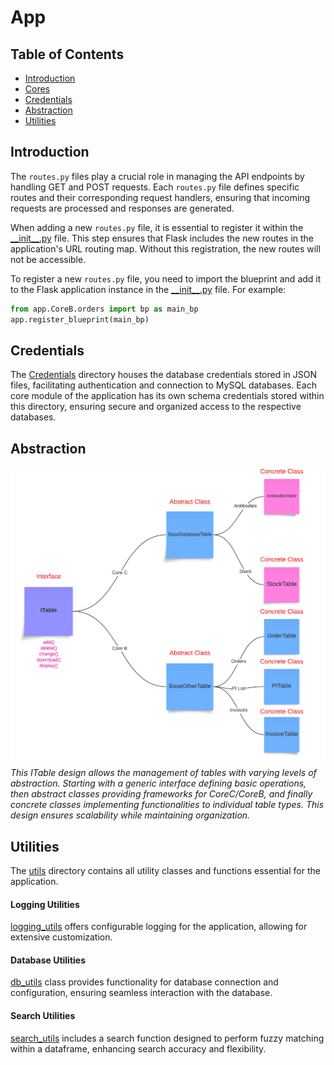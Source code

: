 # App

## Table of Contents 
- [Introduction](#Introduction)
- [Cores](#Cores)
- [Credentials](#Credentials)
- [Abstraction](#Abstraction)
- [Utilities](#Utilities)

## Introduction
The `routes.py` files play a crucial role in managing the API endpoints by handling GET and POST requests. Each `routes.py` file defines specific routes and their corresponding request handlers, ensuring that incoming requests are processed and responses are generated.

When adding a new `routes.py` file, it is essential to register it within the [\_\_init\_\_.py](__init__.py) file. This step ensures that Flask includes the new routes in the application's URL routing map. Without this registration, the new routes will not be accessible.

To register a new `routes.py` file, you need to import the blueprint and add it to the Flask application instance in the [\_\_init\_\_.py](__init__.py) file. For example:

```py
from app.CoreB.orders import bp as main_bp
app.register_blueprint(main_bp)
```

## Credentials
The [Credentials](Credentials/) directory houses the database credentials stored in JSON files, facilitating authentication and connection to MySQL databases. Each core module of the application has its own schema credentials stored within this directory, ensuring secure and organized access to the respective databases.

## Abstraction
![Abstraction](../docs/Levels_of_Abstraction.png)
*This ITable design allows the management of tables with varying levels of abstraction. Starting with a generic interface defining basic operations, then abstract classes providing frameworks for CoreC/CoreB, and finally concrete classes implementing functionalities to individual table types. This design ensures scalability while maintaining organization.*

## Utilities
The [utils](utils/)  directory contains all utility classes and functions essential for the application.

#### Logging Utilities
[logging_utils](utils/logging_utils/) offers configurable logging for the application, allowing for extensive customization.

#### Database Utilities
[db_utils](utils/db_utils.py) class provides functionality for database connection and configuration, ensuring seamless interaction with the database.

#### Search Utilities
[search_utils](utils/search_utils.py) includes a search function designed to perform fuzzy matching within a dataframe, enhancing search accuracy and flexibility.